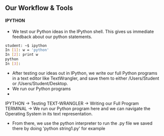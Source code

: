 ## Our Workflow & Tools

#### IPYTHON

+ We test our Python ideas in the IPython shell. This gives us immediate feedback about our python statements.

````bash
student: ~$ ipython
In [1]: w = 'python'
In [2]: print w
python
In [3]:
````

* After testing our ideas out in IPython, we write our full Python programs in a text editor like TextWrangler, and save them to either /Users/Student or /Users/Student/Desktop.
* We run our Python programs 
* 

IPYTHON       -> Testing
TEXT-WRANGLER -> Writing our Full Program
TERMINAL      -> We run our Python program here and we can navigate the Operating System in its text representation.

* From there, we use the python interpreter to run the .py file we saved there by doing 'python string1.py' for example
